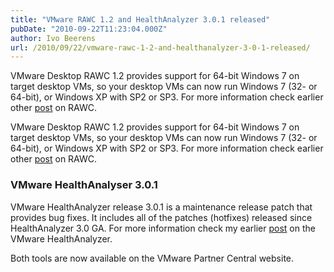 ```yaml
---
title: "VMware RAWC 1.2 and HealthAnalyzer 3.0.1 released"
pubDate: "2010-09-22T11:23:04.000Z"
author: Ivo Beerens
url: /2010/09/22/vmware-rawc-1-2-and-healthanalyzer-3-0-1-released/
---
```


VMware Desktop RAWC 1.2 provides support for 64-bit Windows 7 on target desktop VMs, so your desktop VMs can now run Windows 7 (32- or 64-bit), or Windows XP with SP2 or SP3. For more information check earlier other [post](https://www.ivobeerens.nl/2009/12/28/vmware-desktop-reference-architecture-workload-simulator-rawc/) on RAWC.

VMware Desktop RAWC 1.2 provides support for 64-bit Windows 7 on target desktop VMs, so your desktop VMs can now run Windows 7 (32- or 64-bit), or Windows XP with SP2 or SP3. For more information check earlier other [post](https://www.ivobeerens.nl/2009/12/28/vmware-desktop-reference-architecture-workload-simulator-rawc/) on RAWC.

### VMware HealthAnalyser 3.0.1

VMware HealthAnalyzer release 3.0.1 is a maintenance release patch that provides bug fixes. It includes all of the patches (hotfixes) released since HealthAnalyzer 3.0 GA. For more information check my earlier [post](https://www.ivobeerens.nl/2010/07/27/vmware-healthanalyzer-3-0-available/) on the VMware HealthAnalyzer.

Both tools are now available on the VMware Partner Central website.